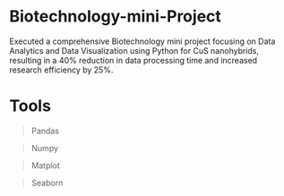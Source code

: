 # Biotechnology-mini-Project
Executed a comprehensive Biotechnology mini project focusing on Data Analytics and Data Visualization using Python for CuS nanohybrids, resulting in a 40% reduction in data processing time and increased research efficiency by 25%.  

# **Tools**
> Pandas

> Numpy

> Matplot

> Seaborn
